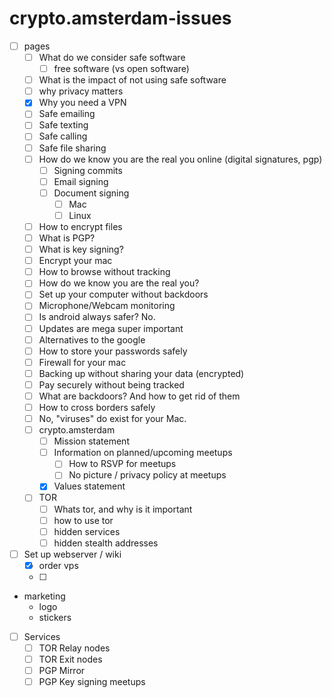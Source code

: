 # crypto.amsterdam-issues

- [ ] pages
	- [ ] What do we consider safe software
		- [ ] free software (vs open software)
	- [ ] What is the impact of not using safe software
	- [ ] why privacy matters
	- [X] Why you need a VPN
	- [ ] Safe emailing
	- [ ] Safe texting
	- [ ] Safe calling
	- [ ] Safe file sharing
	- [ ] How do we know you are the real you online (digital signatures, pgp)
        - [ ] Signing commits
        - [ ] Email signing
        - [ ] Document signing
            - [ ] Mac
            - [ ] Linux
	- [ ] How to encrypt files
	- [ ] What is PGP?
	- [ ] What is key signing?
	- [ ] Encrypt your mac
	- [ ] How to browse without tracking
	- [ ] How do we know you are the real you?
	- [ ] Set up your computer without backdoors
	- [ ] Microphone/Webcam monitoring
	- [ ] Is android always safer? No.
	- [ ] Updates are mega super important
	- [ ] Alternatives to the google
	- [ ] How to store your passwords safely
	- [ ] Firewall for your mac
	- [ ] Backing up without sharing your data (encrypted)
	- [ ] Pay securely without being tracked
	- [ ] What are backdoors? And how to get rid of them
    - [ ] How to cross borders safely
    - [ ] No, "viruses" do exist for your Mac. 
	- [ ] crypto.amsterdam
		- [ ] Mission statement
		- [ ] Information on planned/upcoming meetups
            - [ ] How to RSVP for meetups
            - [ ] No picture / privacy policy at meetups
        - [x] Values statement
	- [ ] TOR
		- [ ] Whats tor, and why is it important
		- [ ] how to use tor
		- [ ] hidden services
		- [ ] hidden stealth addresses
- [ ] Set up webserver / wiki
    - [x] order vps
    - [ ] 
- marketing
    - logo
    - stickers
- [ ] Services 
    -  [ ] TOR Relay nodes
    -  [ ] TOR Exit nodes
    -  [ ] PGP Mirror
    -  [ ] PGP Key signing meetups

